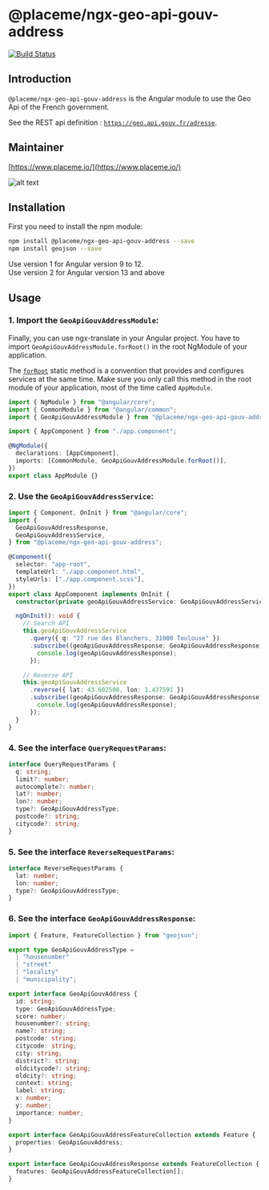 # @placeme/ngx-geo-api-gouv-address

[![Build Status](https://travis-ci.com/PlaceMe-SAS/ngx-geo-api-gouv.svg?branch=master)](https://travis-ci.com/PlaceMe-SAS/ngx-geo-api-gouv)

## Introduction

`@placeme/ngx-geo-api-gouv-address` is the Angular module to use the Geo Api of the French government.

See the REST api definition : [`https://geo.api.gouv.fr/adresse`](https://geo.api.gouv.fr/adresse).

## Maintainer

[https://www.placeme.io/](https://www.placeme.io/)

![alt text](https://res.cloudinary.com/placeme/image/upload/v1539976689/logo/logo-violet.png)

## Installation

First you need to install the npm module:

```sh
npm install @placeme/ngx-geo-api-gouv-address --save
npm install geojson --save
```

Use version 1 for Angular version 9 to 12.  
Use version 2 for Angular version 13 and above

## Usage

### 1. Import the `GeoApiGouvAddressModule`:

Finally, you can use ngx-translate in your Angular project. You have to import `GeoApiGouvAddressModule.forRoot()` in the root NgModule of your application.

The [`forRoot`](https://angular.io/api/router/RouterModule#forroot) static method is a convention that provides and configures services at the same time.
Make sure you only call this method in the root module of your application, most of the time called `AppModule`.

```ts
import { NgModule } from "@angular/core";
import { CommonModule } from "@angular/common";
import { GeoApiGouvAddressModule } from "@placeme/ngx-geo-api-gouv-address";

import { AppComponent } from "./app.component";

@NgModule({
  declarations: [AppComponent],
  imports: [CommonModule, GeoApiGouvAddressModule.forRoot()],
})
export class AppModule {}
```

### 2. Use the `GeoApiGouvAddressService`:

```ts
import { Component, OnInit } from "@angular/core";
import {
  GeoApiGouvAddressResponse,
  GeoApiGouvAddressService,
} from "@placeme/ngx-geo-api-gouv-address";

@Component({
  selector: "app-root",
  templateUrl: "./app.component.html",
  styleUrls: ["./app.component.scss"],
})
export class AppComponent implements OnInit {
  constructor(private geoApiGouvAddressService: GeoApiGouvAddressService) {}

  ngOnInit(): void {
    // Search API
    this.geoApiGouvAddressService
      .query({ q: "27 rue des Blanchers, 31000 Toulouse" })
      .subscribe((geoApiGouvAddressResponse: GeoApiGouvAddressResponse) => {
        console.log(geoApiGouvAddressResponse);
      });

    // Reverse API
    this.geoApiGouvAddressService
      .reverse({ lat: 43.602508, lon: 1.437591 })
      .subscribe((geoApiGouvAddressResponse: GeoApiGouvAddressResponse) => {
        console.log(geoApiGouvAddressResponse);
      });
  }
}
```

### 4. See the interface `QueryRequestParams`:

```ts
interface QueryRequestParams {
  q: string;
  limit?: number;
  autocomplete?: number;
  lat?: number;
  lon?: number;
  type?: GeoApiGouvAddressType;
  postcode?: string;
  citycode?: string;
}
```

### 5. See the interface `ReverseRequestParams`:

```ts
interface ReverseRequestParams {
  lat: number;
  lon: number;
  type?: GeoApiGouvAddressType;
}
```

### 6. See the interface `GeoApiGouvAddressResponse`:

```ts
import { Feature, FeatureCollection } from "geojson";

export type GeoApiGouvAddressType =
  | "housenumber"
  | "street"
  | "locality"
  | "municipality";

export interface GeoApiGouvAddress {
  id: string;
  type: GeoApiGouvAddressType;
  score: number;
  housenumber?: string;
  name?: string;
  postcode: string;
  citycode: string;
  city: string;
  district?: string;
  oldcitycode?: string;
  oldcity?: string;
  context: string;
  label: string;
  x: number;
  y: number;
  importance: number;
}

export interface GeoApiGouvAddressFeatureCollection extends Feature {
  properties: GeoApiGouvAddress;
}

export interface GeoApiGouvAddressResponse extends FeatureCollection {
  features: GeoApiGouvAddressFeatureCollection[];
}
```
